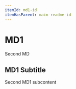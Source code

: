 ```yaml
---
itemId: md1-id
itemHasParent: main-readme-id
---
```


# MD1
Second MD
## MD1 Subtitle
Second MD1 subcontent
